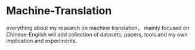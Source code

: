 # Machine-Translation
everything about my research on machine translation， mainly focused on Chinese-English
will add collection of datasets, papers, tools and my own implication and experiments.
